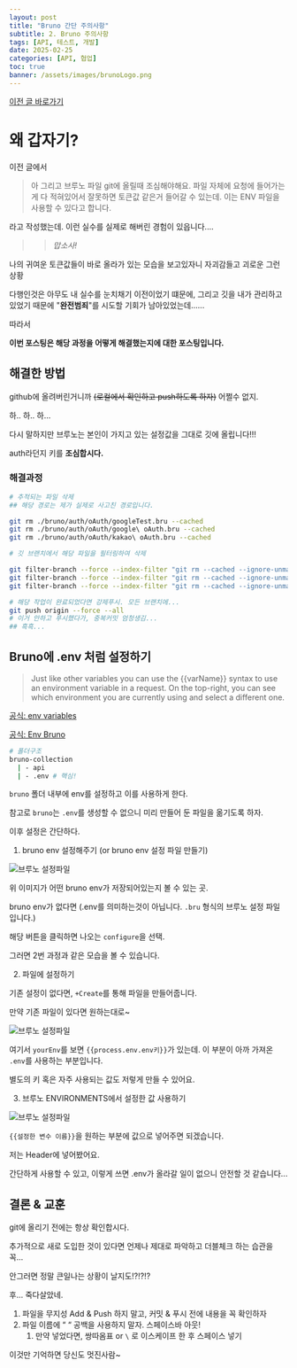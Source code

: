 ```yaml
---
layout: post
title: "Bruno 간단 주의사항"
subtitle: 2. Bruno 주의사항
tags: [API, 테스트, 개발]
date: 2025-02-25
categories: [API, 협업]
toc: true
banner: /assets/images/brunoLogo.png
---
```


[이전 글 바로가기](https://yoobywk.github.io/api/%ED%98%91%EC%97%85/2025/01/01/bruno.html)

# 왜 갑자기?

이전 글에서

> 아 그리고 브루노 파일 git에 올릴때 조심해야해요. 파일 자체에 요청에 들어가는게 다 적혀있어서 잘못하면 토큰값 같은거 들어갈 수 있는데. 이는 ENV 파일을 사용할 수 있다고 합니다.

라고 작성했는데. 이런 실수를 실제로 해버린 경험이 있읍니다....

> > _맙소사!_

나의 귀여운 토큰값들이 바로 올라가 있는 모습을 보고있자니 자괴감들고 괴로운 그런 상황

다행인것은 아무도 내 실수를 눈치채기 이전이었기 떄문에, 그리고 깃을 내가 관리하고 있었기 때문에 "**완전범죄**"를 시도할 기회가 남아있었는데......

따라서

**이번 포스팅은 해당 과정을 어떻게 해결했는지에 대한 포스팅입니다.**

## 해결한 방법

github에 올려버린거니까 ~~(로컬에서 확인하고 push하도록 하자)~~ 어쩔수 없지.

하.. 하.. 하…

다시 말하지만 브루노는 본인이 가지고 있는 설정값을 그대로 깃에 올립니다!!!

auth라던지 키를 **조심합시다.**

### 해결과정

```bash
# 추적되는 파일 삭제
## 해당 경로는 제가 실제로 사고친 경로입니다.

git rm ./bruno/auth/oAuth/googleTest.bru --cached
git rm ./bruno/auth/oAuth/google\ oAuth.bru --cached
git rm ./bruno/auth/oAuth/kakao\ oAuth.bru --cached

# 깃 브랜치에서 해당 파일을 필터링하여 삭제

git filter-branch --force --index-filter "git rm --cached --ignore-unmatch ./bruno/auth/oAuth/googleTest.bru" --prune-empty --tag-name-filter cat -- --all
git filter-branch --force --index-filter "git rm --cached --ignore-unmatch ./bruno/auth/oAuth/kakao\ oAuth.bru" --prune-empty --tag-name-filter cat -- --all
git filter-branch --force --index-filter "git rm --cached --ignore-unmatch ./bruno/auth/oAuth/google\ oAuth.bru" --prune-empty --tag-name-filter cat -- --all

# 해당 작업이 완료되었다면 강제푸시. 모든 브랜치에...
git push origin --force --all
# 이거 안하고 푸시했다가, 중복커밋 엄청생김...
## 흑흑...
```

## Bruno에 .env 처럼 설정하기

> Just like other variables you can use the {{varName}} syntax to use an environment variable in a request. On the top-right, you can see which environment you are currently using and select a different one.

[공식: env variables](https://docs.usebruno.com/get-started/variables/environment-variables)

[공식: Env Bruno](https://docs.usebruno.com/get-started/variables/process-env)

```bash
# 폴더구조
bruno-collection
  | - api
  | - .env # 핵심!
```

`bruno` 폴더 내부에 env를 설정하고 이를 사용하게 한다.

참고로 `bruno`는 `.env`를 생성할 수 없으니 미리 만들어 둔 파일을 옮기도록 하자.

이후 설정은 간단하다.

1. bruno env 설정해주기 (or bruno env 설정 파일 만들기)

<img
  src="https://github.com/user-attachments/assets/3911598d-b660-4de7-856a-b7b7504eca03"
  alt="브루노 설정파일"
  widht="1024px"
/>

위 이미지가 어떤 bruno env가 저장되어있는지 볼 수 있는 곳.

bruno env가 없다면 (.env를 의미하는것이 아닙니다. `.bru` 형식의 브루노 설정 파일 입니다.)

해당 버튼을 클릭하면 나오는 `configure`을 선택.

그러면 2번 과정과 같은 모습을 볼 수 있습니다.

2. 파일에 설정하기

기존 설정이 없다면, `+Create`를 통해 파일을 만들어줍니다.

만약 기존 파일이 있다면 원하는대로~

<img
  src="https://github.com/user-attachments/assets/4b86fa8c-36d1-4cd8-87a2-b1d3b6f79abf"
  alt="브루노 설정파일"
  widht="1024px"
/>

여기서 `yourEnv`를 보면 `{{process.env.env키}}`가 있는데. 이 부분이 아까 가져온 `.env`를 사용하는 부분입니다.

별도의 키 혹은 자주 사용되는 값도 저렇게 만들 수 있어요.

3. 브루노 ENVIRONMENTS에서 설정한 값 사용하기

<img
  src="https://github.com/user-attachments/assets/a04da8ee-dc43-4b50-b0eb-80331881580a"
  alt="브루노 설정파일"
  widht="1024px"
/>

`{{설정한 변수 이름}}`을 원하는 부분에 값으로 넣어주면 되겠습니다.

저는 Header에 넣어봤어요.

간단하게 사용할 수 있고, 이렇게 쓰면 .env가 올라갈 일이 없으니 안전할 것 같습니다...

## 결론 & 교훈

git에 올리기 전에는 항상 확인합시다.

추가적으로 새로 도입한 것이 있다면 언제나 제대로 파악하고 더블체크 하는 습관을 꼭...

안그러면 정말 큰일나는 상황이 날지도!?!?!?

후... 죽다살았네.

1. 파일을 무지성 Add & Push 하지 말고, 커밋 & 푸시 전에 내용을 꼭 확인하자
2. 파일 이름에 “ “ 공백을 사용하지 말자. 스페이스바 아웃!
   1. 만약 넣었다면, 쌍따옴표 or `\` 로 이스케이프 한 후 스페이스 넣기

이것만 기억하면 당신도 멋진사람~
